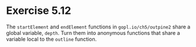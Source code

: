 # Exercise 5.12

The `startElement` and `endElement` functions in `gopl.io/ch5/outpine2` share a
global variable, `depth`.  Turn them into anonymous functions that share a
variable local to the `outline` function.
